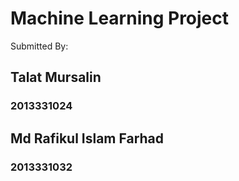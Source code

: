 

# Machine Learning Project


Submitted By:

## Talat Mursalin
### 2013331024

## Md Rafikul Islam Farhad
### 2013331032
